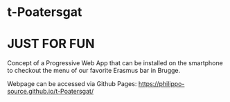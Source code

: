 # t-Poatersgat
# JUST FOR FUN

Concept of a Progressive Web App that can be installed on the smartphone to checkout the menu of our favorite Erasmus bar in Brugge.

Webpage can be accessed via Github Pages: https://philippo-source.github.io/t-Poatersgat/
